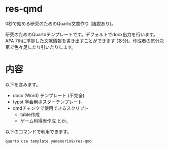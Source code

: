 # res-qmd

0秒で始める研究のためのQuarto文書作り (諸説あり)。

研究のためのQuartoテンプレートです。デフォルトでdocx出力を行います。APA 7thに準拠した文献情報を書き出すことができます (多分)。作成者の気分次第で色々足したり引いたりします。

# 内容

以下を含みます。

- docx (Word) テンプレート (不完全)
- typst 学会用ポスターテンプレート
- qmdチャンクで使用できるスクリプト
    - table作成
    - ゲーム利得表作成
とか。

以下のコマンドで利用できます。

``` zsh
quarto use template yamanori99/res-qmd
```